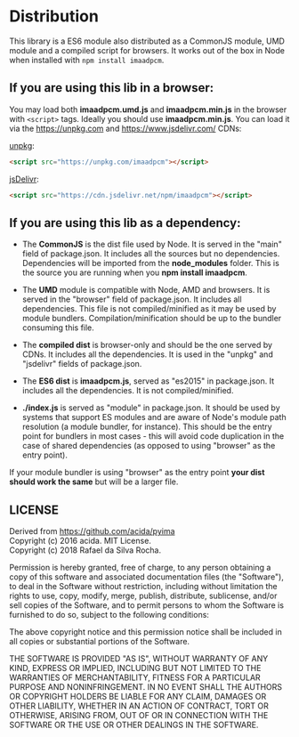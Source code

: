 # Distribution
This library is a ES6 module also distributed as a CommonJS module, UMD module and a compiled script for browsers. It works out of the box in Node when installed with ```npm install imaadpcm```.

## If you are using this lib in a browser:

You may load both **imaadpcm.umd.js** and **imaadpcm.min.js** in the browser with ```<script>``` tags. Ideally you should use **imaadpcm.min.js**. You can load it via the https://unpkg.com and https://www.jsdelivr.com/ CDNs:

[unpkg](https://www.unpkg.com):
```html
<script src="https://unpkg.com/imaadpcm"></script>
```

[jsDelivr](https://www.jsdelivr.com):
```html
<script src="https://cdn.jsdelivr.net/npm/imaadpcm"></script>
```

## If you are using this lib as a dependency:

- The **CommonJS** is the dist file used by Node. It is served in the "main" field of package.json. It includes all the sources but no dependencies. Dependencies will be imported from the **node_modules** folder. This is the source you are running when you **npm install imaadpcm**.

- The **UMD** module is compatible with Node, AMD and browsers. It is served in the "browser" field of package.json. It includes all dependencies. This file is not compiled/minified as it may be used by module bundlers. Compilation/minification should be up to the bundler consuming this file.

- The **compiled dist** is browser-only and should be the one served by CDNs. It includes all the dependencies. It is used in the "unpkg" and "jsdelivr" fields of package.json.

- The **ES6 dist** is **imaadpcm.js**, served as "es2015" in package.json. It includes all the dependencies. It is not compiled/minified.

- **./index.js** is served as "module" in package.json. It should be used by systems that support ES modules and are aware of Node's module path resolution (a module bundler, for instance). This should be the entry point for bundlers in most cases - this will avoid code duplication in the case of shared dependencies (as opposed to using "browser" as the entry point).

If your module bundler is using "browser" as the entry point **your dist should work the same** but will be a larger file.

## LICENSE
Derived from https://github.com/acida/pyima  
Copyright (c) 2016 acida. MIT License.  
Copyright (c) 2018 Rafael da Silva Rocha.

Permission is hereby granted, free of charge, to any person obtaining
a copy of this software and associated documentation files (the
"Software"), to deal in the Software without restriction, including
without limitation the rights to use, copy, modify, merge, publish,
distribute, sublicense, and/or sell copies of the Software, and to
permit persons to whom the Software is furnished to do so, subject to
the following conditions:

The above copyright notice and this permission notice shall be
included in all copies or substantial portions of the Software.

THE SOFTWARE IS PROVIDED "AS IS", WITHOUT WARRANTY OF ANY KIND,
EXPRESS OR IMPLIED, INCLUDING BUT NOT LIMITED TO THE WARRANTIES OF
MERCHANTABILITY, FITNESS FOR A PARTICULAR PURPOSE AND
NONINFRINGEMENT. IN NO EVENT SHALL THE AUTHORS OR COPYRIGHT HOLDERS BE
LIABLE FOR ANY CLAIM, DAMAGES OR OTHER LIABILITY, WHETHER IN AN ACTION
OF CONTRACT, TORT OR OTHERWISE, ARISING FROM, OUT OF OR IN CONNECTION
WITH THE SOFTWARE OR THE USE OR OTHER DEALINGS IN THE SOFTWARE.
